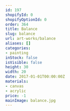 ```yaml
---
id: 197
shopifyId: 0
shopifyOptionId: 0
order: 364
title: Balance
slug: balance
url: art-works/balance
aliases: []
categories:
- painting
inStock: false
isVisible: false
height: 30
width: 20
date: 2017-01-01T00:00:00Z
materials:
- canvas
- acrylic
price: -1
mainImage: balance.jpg
---
```

